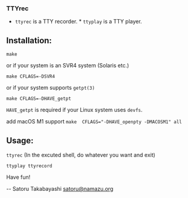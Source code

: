 ### TTYrec 

* ```ttyrec``` is a TTY recorder. * ```ttyplay``` is a TTY player.

## Installation:

```make```

or if your system is an SVR4 system (Solaris etc.)

  ```make CFLAGS=-DSVR4```

or if your system supports ```getpt(3)```

  ```make CFLAGS=-DHAVE_getpt```

```HAVE_getpt``` is required if your Linux system uses ```devfs```.

add macOS M1 support
  ```make  CFLAGS="-DHAVE_openpty -DMACOSM1" all ```
  
## Usage:

   ```ttyrec```
  (In the excuted shell, do whatever you want and exit)

   ```ttyplay ttyrecord```

Have fun!

-- Satoru Takabayashi <satoru@namazu.org>
